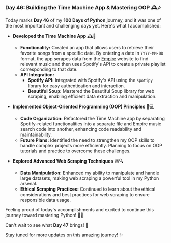 ### Day 46: Building the Time Machine App & Mastering OOP 🕰️🎶

Today marks **Day 46** of my **100 Days of Python** journey, and it was one of the most important and challenging days yet. Here's what I accomplished:

- **Developed the Time Machine App** 🕰️🎵
  - **Functionality:** Created an app that allows users to retrieve their favorite songs from a specific date. By entering a date in `YYYY-MM-DD` format, the app scrapes data from the [Empire](https://www.empireonline.com/) website to find relevant music and then uses Spotify's API to create a private playlist corresponding to that date.
  - **API Integration:**
    - **Spotify API:** Integrated with Spotify's API using the `spotipy` library for easy authentication and interaction.
    - **Beautiful Soup:** Mastered the Beautiful Soup library for web scraping, enabling efficient data extraction and manipulation.
  
- **Implemented Object-Oriented Programming (OOP) Principles** 🧩💻
  - **Code Organization:** Refactored the Time Machine app by separating Spotify-related functionalities into a separate file and Empire music search code into another, enhancing code readability and maintainability.
  - **Future Plans:** Identified the need to strengthen my OOP skills to handle complex projects more efficiently. Planning to focus on OOP tutorials and practice to overcome these challenges.

- **Explored Advanced Web Scraping Techniques** 🕸️🔍
  - **Data Manipulation:** Enhanced my ability to manipulate and handle large datasets, making web scraping a powerful tool in my Python arsenal.
  - **Ethical Scraping Practices:** Continued to learn about the ethical considerations and best practices for web scraping to ensure responsible data usage.

Feeling proud of today's accomplishments and excited to continue this journey toward mastering Python! 🚀🐍

Can't wait to see what **Day 47** brings! 🌟

Stay tuned for more updates on this amazing journey! ✨
